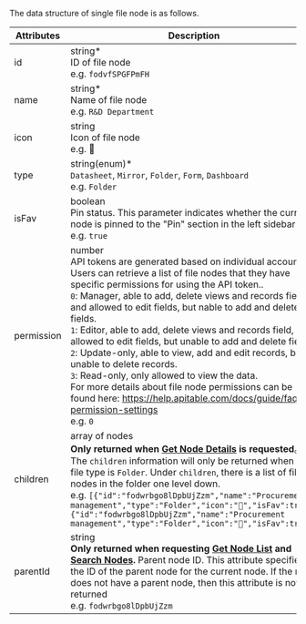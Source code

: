 The data structure of single file node is as follows.

| Attributes | Description                                                                                                                                                                                                                                                                                                                                                                                                                                                                                                                                                                                                                                                                                                 |
| ---------- | ----------------------------------------------------------------------------------------------------------------------------------------------------------------------------------------------------------------------------------------------------------------------------------------------------------------------------------------------------------------------------------------------------------------------------------------------------------------------------------------------------------------------------------------------------------------------------------------------------------------------------------------------------------------------------------------------------------- |
| id         | string*<br/>ID of file node<br/>e.g. `fodvfSPGFPmFH`                                                                                                                                                                                                                                                                                                                                                                                                                                                                                                                                                                                                                                                        |
| name       | string*<br/>Name of file node<br/>e.g. `R&D Department`                                                                                                                                                                                                                                                                                                                                                                                                                                                                                                                                                                                                                                                     |
| icon       | string<br/>Icon of file node<br/>e.g. 🤠                                                                                                                                                                                                                                                                                                                                                                                                                                                                                                                                                                                                                                                                     |
| type       | string(enum)*<br/>`Datasheet`, `Mirror`, `Folder`, `Form`, `Dashboard`<br/>e.g. `Folder`                                                                                                                                                                                                                                                                                                                                                                                                                                                                                                                                                                                                                    |
| isFav      | boolean<br/>Pin status. This parameter indicates whether the current node is pinned to the "Pin" section in the left sidebar<br/>e.g. `true`                                                                                                                                                                                                                                                                                                                                                                                                                                                                                                                                                                |
| permission | number<br/>API tokens are generated based on individual accounts. Users can retrieve a list of file nodes that they have specific permissions for using the API token..<br/>`0`: Manager, able to add, delete views and records field, and allowed to edit fields, but nable to add and delete fields.<br/>`1`: Editor, able to add, delete views and records field, and allowed to edit fields, but unable to add and delete fields.<br/>`2`: Update-only, able to view, add and edit records, but unable to delete records.<br/>`3`: Read-only, only allowed to view the data.<br/>For more details about file node permissions can be found here: https://help.apitable.com/docs/guide/faq-permission-settings<br/>e.g. `0` |
| children   | array of nodes<br/>**Only returned when [Get Node Details](get-node-details) is requested**。The `children` information will only be returned when the file type is `Folder`. Under `children`, there is a list of file nodes in the folder one level down.<br/>e.g. `[{"id":"fodwrbgo8lDpbUjZzm","name":"Procurement management","type":"Folder","icon":"🤠","isFav":true},{"id":"fodwrbgo8lDpbUjZzm","name":"Procurement management","type":"Folder","icon":"🤠","isFav":true}]`                                                                                                                                                                                                                            |
| parentId   | string<br/>**Only returned when requesting [Get Node List](get-nodes) and [Search Nodes](search-nodes).** Parent node ID. This attribute specifies the ID of the parent node for the current node. If the node does not have a parent node, then this attribute is not returned<br/>e.g. `fodwrbgo8lDpbUjZzm`                                                                                                                                                                                                                                                                                                                                                                                               |
